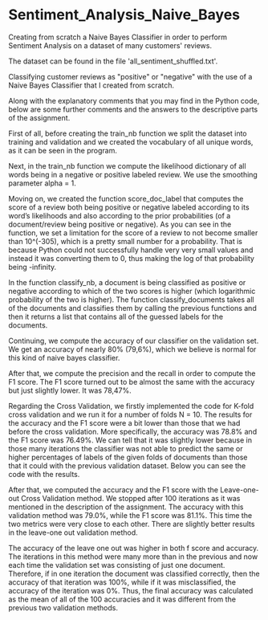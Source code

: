 # Sentiment_Analysis_Naive_Bayes
Creating from scratch a Naive Bayes Classifier in order to perform Sentiment Analysis on a dataset of many customers' reviews. 

The dataset can be found in the file 'all_sentiment_shuffled.txt'. 

Classifying customer reviews as "positive" or "negative" with the use of a Naive Bayes Classifier that I created from scratch. 

Along with the explanatory comments that you may find in the Python code, below are some further comments and the answers to the descriptive parts of the assignment.

First of all, before creating the train_nb function we split the dataset into training and validation and we created the vocabulary of all unique words, as it can be seen in the
program.

Next, in the train_nb function we compute the likelihood dictionary of all words being in a negative or positive labeled review. We use the smoothing parameter alpha = 1.

Moving on, we created the function score_doc_label that computes the score of a review both being positive or negative labeled according to its word’s likelihoods and also
according to the prior probabilities (of a document/review being positive or negative). As you can see in the function, we set a limitation for the score of a review to not become smaller than 10^(-305), which is a pretty small number for a probability. That is because Python could not successfully handle very very small values and instead it was converting them to 0, thus making the log of that probability being -infinity.

In the function classify_nb, a document is being classified as positive or negative according to which of the two scores is higher (which logarithmic probability of the two is higher). The function classify_documents takes all of the documents and classifies them by calling the previous functions and then it returns a list that contains all of the guessed labels for the documents.

Continuing, we compute the accuracy of our classifier on the validation set. We get an accuracy of nearly 80% (79,6%), which we believe is normal for this kind of naive bayes classifier.

After that, we compute the precision and the recall in order to compute the F1 score. The F1 score turned out to be almost the same with the accuracy but just slightly lower. It was 78,47%.

Regarding the Cross Validation, we firstly implemented the code for K-fold cross validation and we run it for a number of folds N = 10. The results for the accuracy and the F1 score were a bit lower than those that we had before the cross validation. More specifically, the accuracy was 78.8% and the F1 score was 76.49%. We can tell that it was slightly lower because in those many iterations the classifier was not able to predict the same or higher percentages of labels of the given folds of documents than those that it could with the previous validation dataset. Below you can see the code with the results.

After that, we computed the accuracy and the F1 score with the Leave-one-out Cross Validation method. We stopped after 100 iterations as it was mentioned in the description of
the assignment. The accuracy with this validation method was 79.0%, while the F1 score was 81.1%. This time the two metrics were very close to each other. There are slightly better results in the leave-one out validation method.

The accuracy of the leave one out was higher in both f score and accuracy. The iterations in this method were many more than in the previous and now each time the validation set was consisting of just one document. Therefore, if in one iteration the document was classified correctly, then the accuracy of that iteration was 100%, while if it was misclassified, the accuracy of the iteration was 0%. Thus, the final accuracy was calculated as the mean of all of the 100 accuracies and it was different from the previous two validation methods.
